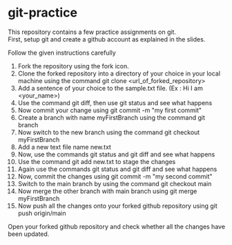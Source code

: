 # git-practice

This repository contains a few practice assignments on git.<br/>
First, setup git and create a github account as explained in the slides.<br/>

Follow the given instructions carefully<br/>
1) Fork the repository using the fork icon.<br/>
2) Clone the forked repository into a directory of your choice in your local machine using the command git clone <url_of_forked_repository> <br/>
3) Add a sentence of your choice to the sample.txt file. (Ex : Hi I am <your_name>) <br/>
4) Use the command git diff, then use git status and see what happens <br/>
5) Now commit your change using git commit -m "my first commit" <br/>
6) Create a branch with name myFirstBranch using the command git branch <br/>
7) Now switch to the new branch using the command git checkout myFirstBranch<br/>
8) Add a new text file name new.txt <br/>
9) Now, use the commands git status and git diff and see what happens <br/>
10) Use the command git add new.txt to stage the changes <br/>
11) Again use the commands git status and git diff and see what happens <br/>
12) Now, commit the changes using git commit -m "my second commit" <br/>
13) Switch to the main branch by using the command git checkout main <br/>
14) Now merge the other branch with main branch using git merge myFirstBranch <br/>
15) Now push all the changes onto your forked github repository using git push origin/main <br/>
 
 Open your forked github repository and check whether all the changes have been updated. <br/>